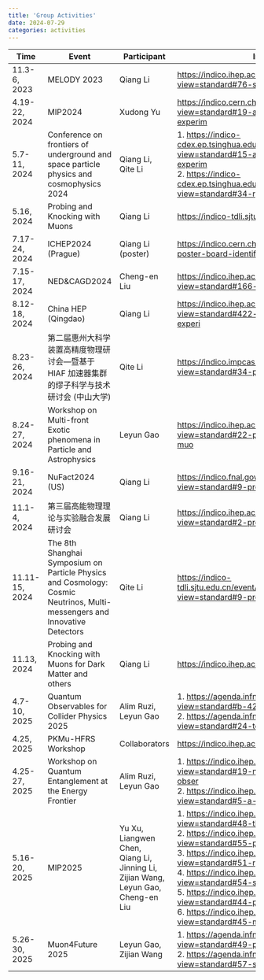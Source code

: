 ```yaml
---
title: 'Group Activities'
date: 2024-07-29
categories: activities
---
```

| Time           | Event                            | Participant       | Information                                     |
| -------------  | -------------------------------- | ----------------- | --------------------------------------          |
| 11.3-6, 2023   | MELODY 2023                      | Qiang Li          | https://indico.ihep.ac.cn/event/20601/timetable/?view=standard#76-spectrometer-design-of-melo |
| 4.19-22, 2024  | MIP2024                          | Xudong Yu         | https://indico.cern.ch/event/1356341/timetable/?view=standard#19-a-proposed-pku-muon-experim |
| 5.7-11, 2024   | Conference on frontiers of underground and space particle physics and cosmophysics 2024 | Qiang Li,<br />Qite Li | 1. https://indico-cdex.ep.tsinghua.edu.cn/event/162/timetable/?view=standard#15-a-proposed-pku-muon-experim<br />2. https://indico-cdex.ep.tsinghua.edu.cn/event/162/timetable/?view=standard#34-rpc |
| 5.16, 2024     | Probing and Knocking with Muons  | Qiang Li          | https://indico-tdli.sjtu.edu.cn/event/2425/     |
| 7.17-24, 2024  | ICHEP2024 (Prague)               | Qiang Li (poster) | https://indico.cern.ch/event/1291157/page/35069-poster-board-identifications |
| 7.15-17, 2024  | NED&CAGD2024                     | Cheng-en Liu      | https://indico.ihep.ac.cn/event/22017/timetable/?view=standard#166-rpc |
| 8.12-18, 2024  | China HEP (Qingdao)              | Qiang Li          | https://indico.ihep.ac.cn/event/21331/timetable/?view=standard#422-a-proposed-pku-muon-experi |
| 8.23-26, 2024  | 第二届惠州大科学装置高精度物理研讨会—暨基于 HIAF 加速器集群的缪子科学与技术研讨会 (中山大学) | Qite Li | https://indico.impcas.ac.cn/event/63/timetable/?view=standard#34-pkmu |
| 8.24-27, 2024  | Workshop on Multi-front Exotic phenomena in Particle and Astrophysics | Leyun Gao | https://indico.ihep.ac.cn/event/22411/timetable/?view=standard#22-pku-muon-experiment-for-muo |
| 9.16-21, 2024  | NuFact2024 (US)                  | Qiang Li          | https://indico.fnal.gov/event/63406/timetable/?view=standard#9-probing-and-knocking-with-mu |
| 11.1-4, 2024   | 第三届高能物理理论与实验融合发展研讨会 | Qiang Li | https://indico.ihep.ac.cn/event/23473/timetable/?view=standard#2-probing-and-knocking-with-mu |
| 11.11-15, 2024 | The 8th Shanghai Symposium on Particle Physics and Cosmology: Cosmic Neutrinos, Multi-messengers and Innovative Detectors | Qite Li | https://indico-tdli.sjtu.edu.cn/event/2360/timetable/?view=standard#9-probing-and-knocking-with-mu |
| 11.13, 2024    | Probing and Knocking with Muons for Dark Matter and others | Qiang Li | https://indico.ihep.ac.cn/event/23323/ |
| 4.7-10, 2025   | Quantum Observables for Collider Physics 2025 | Alim Ruzi,<br />Leyun Gao | 1. https://agenda.infn.it/event/44563/timetable/?view=standard#b-42163-drinks-poster-session<br />2. https://agenda.infn.it/event/44563/timetable/?view=standard#24-testing-bell-inequalities-a |
| 4.25, 2025     | PKMu-HFRS Workshop               | Collaborators | https://indico.ihep.ac.cn/event/25468/          |
| 4.25-27, 2025  | Workshop on Quantum Entanglement at the Energy Frontier | Alim Ruzi,<br />Leyun Gao | 1. https://indico.ihep.ac.cn/event/24387/timetable/?view=standard#19-news-from-the-quantum-obser<br />2. https://indico.ihep.ac.cn/event/24387/timetable/?view=standard#5-a-first-test-on-spooky-actio |
| 5.16-20, 2025  | MIP2025                          | Yu Xu,<br />Liangwen Chen,<br />Qiang Li,<br />Jinning Li,<br />Zijian Wang,<br />Leyun Gao,<br />Cheng-en Liu | 1. https://indico.ihep.ac.cn/event/24109/timetable/?view=standard#48-the-feasibility-study-of-th<br />2. https://indico.ihep.ac.cn/event/24109/timetable/?view=standard#55-pkmu-hfrs-probing-and-knock<br />3. https://indico.ihep.ac.cn/event/24109/timetable/?view=standard#51-rpc-scintillator-hybrid-det<br />4. https://indico.ihep.ac.cn/event/24109/timetable/?view=standard#54-search-for-light-dark-secto<br />5. https://indico.ihep.ac.cn/event/24109/timetable/?view=standard#44-probing-charged-lepton-flav<br />6. https://indico.ihep.ac.cn/event/24109/timetable/?view=standard#45-muonphilic-dark-matter-sear |
| 5.26-30, 2025  | Muon4Future 2025                 | Leyun Gao,<br />Zijian Wang | 1. https://agenda.infn.it/event/42349/timetable/?view=standard#49-probing-charged-lepton-flav<br />2. https://agenda.infn.it/event/42349/timetable/?view=standard#57-search-for-light-dark-secto |
